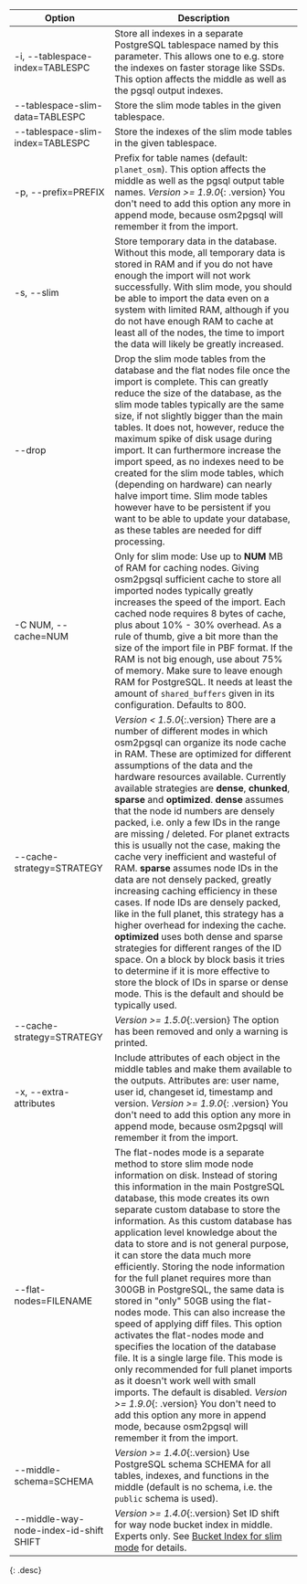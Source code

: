 | Option                                  | Description |
| --------------------------------------- | ----------- |
| -i, \--tablespace-index=TABLESPC        | Store all indexes in a separate PostgreSQL tablespace named by this parameter. This allows one to e.g. store the indexes on faster storage like SSDs. This option affects the middle as well as the pgsql output indexes. |
| \--tablespace-slim-data=TABLESPC        | Store the slim mode tables in the given tablespace. |
| \--tablespace-slim-index=TABLESPC       | Store the indexes of the slim mode tables in the given tablespace. |
| -p, \--prefix=PREFIX                    | Prefix for table names (default: `planet_osm`). This option affects the middle as well as the pgsql output table names. *Version >= 1.9.0*{: .version} You don't need to add this option any more in append mode, because osm2pgsql will remember it from the import. |
| -s, \--slim                             | Store temporary data in the database. Without this mode, all temporary data is stored in RAM and if you do not have enough the import will not work successfully. With slim mode, you should be able to import the data even on a system with limited RAM, although if you do not have enough RAM to cache at least all of the nodes, the time to import the data will likely be greatly increased. |
| \--drop                                 | Drop the slim mode tables from the database and the flat nodes file once the import is complete. This can greatly reduce the size of the database, as the slim mode tables typically are the same size, if not slightly bigger than the main tables. It does not, however, reduce the maximum spike of disk usage during import. It can furthermore increase the import speed, as no indexes need to be created for the slim mode tables, which (depending on hardware) can nearly halve import time. Slim mode tables however have to be persistent if you want to be able to update your database, as these tables are needed for diff processing.
| -C NUM, \--cache=NUM                    | Only for slim mode: Use up to **NUM** MB of RAM for caching nodes. Giving osm2pgsql sufficient cache to store all imported nodes typically greatly increases the speed of the import. Each cached node requires 8 bytes of cache, plus about 10% - 30% overhead. As a rule of thumb, give a bit more than the size of the import file in PBF format. If the RAM is not big enough, use about 75% of memory. Make sure to leave enough RAM for PostgreSQL. It needs at least the amount of `shared_buffers` given in its configuration. Defaults to 800. |
| \--cache-strategy=STRATEGY              | *Version < 1.5.0*{:.version} There are a number of different modes in which osm2pgsql can organize its node cache in RAM. These are optimized for different assumptions of the data and the hardware resources available. Currently available strategies are **dense**, **chunked**, **sparse** and **optimized**. **dense** assumes that the node id numbers are densely packed, i.e. only a few IDs in the range are missing / deleted. For planet extracts this is usually not the case, making the cache very inefficient and wasteful of RAM. **sparse** assumes node IDs in the data are not densely packed, greatly increasing caching efficiency in these cases. If node IDs are densely packed, like in the full planet, this strategy has a higher overhead for indexing the cache. **optimized** uses both dense and sparse strategies for different ranges of the ID space. On a block by block basis it tries to determine if it is more effective to store the block of IDs in sparse or dense mode. This is the default and should be typically used. |
| \--cache-strategy=STRATEGY              | *Version >= 1.5.0*{:.version} The option has been removed and only a warning is printed. |
| -x, \--extra-attributes                 | Include attributes of each object in the middle tables and make them available to the outputs. Attributes are: user name, user id, changeset id, timestamp and version. *Version >= 1.9.0*{: .version} You don't need to add this option any more in append mode, because osm2pgsql will remember it from the import. |
| \--flat-nodes=FILENAME                  | The flat-nodes mode is a separate method to store slim mode node information on disk. Instead of storing this information in the main PostgreSQL database, this mode creates its own separate custom database to store the information. As this custom database has application level knowledge about the data to store and is not general purpose, it can store the data much more efficiently. Storing the node information for the full planet requires more than 300GB in PostgreSQL, the same data is stored in "only" 50GB using the flat-nodes mode. This can also increase the speed of applying diff files. This option activates the flat-nodes mode and specifies the location of the database file. It is a single large file. This mode is only recommended for full planet imports as it doesn't work well with small imports. The default is disabled. *Version >= 1.9.0*{: .version} You don't need to add this option any more in append mode, because osm2pgsql will remember it from the import. |
| \--middle-schema=SCHEMA                 | *Version >= 1.4.0*{:.version} Use PostgreSQL schema SCHEMA for all tables, indexes, and functions in the middle (default is no schema, i.e. the `public` schema is used). |
| \--middle-way-node-index-id-shift SHIFT | *Version >= 1.4.0*{:.version} Set ID shift for way node bucket index in middle. Experts only. See [Bucket Index for slim mode](#bucket-index-for-slim-mode) for details. |
{: .desc}
